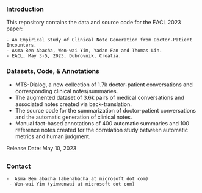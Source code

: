 <h3>  Introduction  </h3>

This repository contains the data and source code for the EACL 2023 paper:

    - An Empirical Study of Clinical Note Generation from Doctor-Patient Encounters. 
    - Asma Ben Abacha, Wen-wai Yim, Yadan Fan and Thomas Lin. 
    - EACL, May 3-5, 2023, Dubrovnik, Croatia. 


<h3>Datasets, Code, & Annotations</h3>

- MTS-Dialog, a new collection of 1.7k doctor-patient conversations and corresponding clinical notes/summaries. 
- The augmented dataset of 3.6k pairs of medical conversations and associated notes created via back-translation. 
- The source code for the summarization of doctor-patient conversations and the automatic generation of clinical notes. 
- Manual fact-based annotations of 400 automatic summaries and 100 reference notes created for the correlation study between automatic metrics and human judgment.  

Release Date: May 10, 2023


## <h3>Contact</h3>

    -  Asma Ben abacha (abenabacha at microsoft dot com)
     - Wen-wai Yim (yimwenwai at microsoft dot com)

